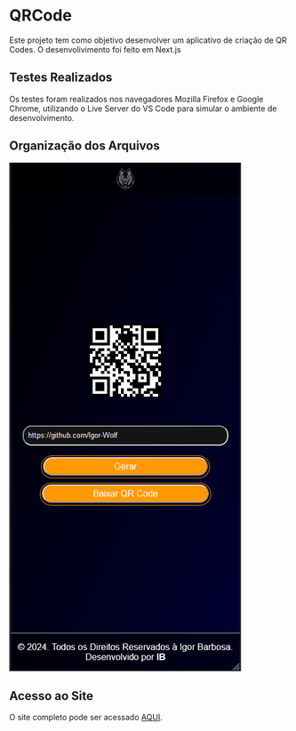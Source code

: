 # QRCode
Este projeto tem como objetivo desenvolver um aplicativo de criação de QR Codes. O desenvolivimento foi feito em Next.js 

## Testes Realizados

Os testes foram realizados nos navegadores Mozilla Firefox e Google Chrome, utilizando o Live Server do VS Code para simular o ambiente de desenvolvimento.

## Organização dos Arquivos

![Organização dos Arquivos](https://github.com/Igor-Wolf/QRCode/blob/main/demo.png?raw=true)

## Acesso ao Site

O site completo pode ser acessado [AQUI](https://notes-app-igor-wolf.vercel.app/).
